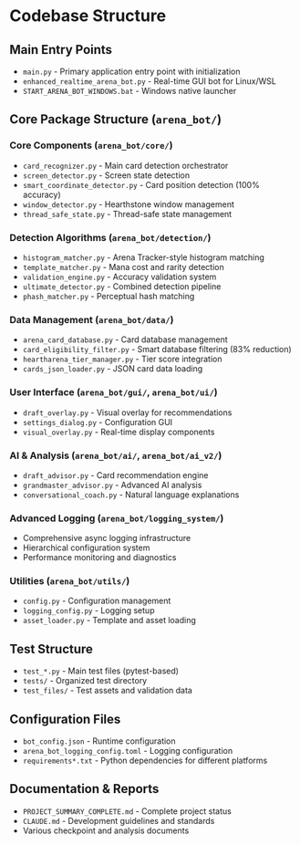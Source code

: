 # Codebase Structure

## Main Entry Points
- `main.py` - Primary application entry point with initialization
- `enhanced_realtime_arena_bot.py` - Real-time GUI bot for Linux/WSL
- `START_ARENA_BOT_WINDOWS.bat` - Windows native launcher

## Core Package Structure (`arena_bot/`)

### Core Components (`arena_bot/core/`)
- `card_recognizer.py` - Main card detection orchestrator
- `screen_detector.py` - Screen state detection
- `smart_coordinate_detector.py` - Card position detection (100% accuracy)
- `window_detector.py` - Hearthstone window management
- `thread_safe_state.py` - Thread-safe state management

### Detection Algorithms (`arena_bot/detection/`)
- `histogram_matcher.py` - Arena Tracker-style histogram matching
- `template_matcher.py` - Mana cost and rarity detection
- `validation_engine.py` - Accuracy validation system
- `ultimate_detector.py` - Combined detection pipeline
- `phash_matcher.py` - Perceptual hash matching

### Data Management (`arena_bot/data/`)
- `arena_card_database.py` - Card database management
- `card_eligibility_filter.py` - Smart database filtering (83% reduction)
- `heartharena_tier_manager.py` - Tier score integration
- `cards_json_loader.py` - JSON card data loading

### User Interface (`arena_bot/gui/`, `arena_bot/ui/`)
- `draft_overlay.py` - Visual overlay for recommendations
- `settings_dialog.py` - Configuration GUI
- `visual_overlay.py` - Real-time display components

### AI & Analysis (`arena_bot/ai/`, `arena_bot/ai_v2/`)
- `draft_advisor.py` - Card recommendation engine
- `grandmaster_advisor.py` - Advanced AI analysis
- `conversational_coach.py` - Natural language explanations

### Advanced Logging (`arena_bot/logging_system/`)
- Comprehensive async logging infrastructure
- Hierarchical configuration system
- Performance monitoring and diagnostics

### Utilities (`arena_bot/utils/`)
- `config.py` - Configuration management
- `logging_config.py` - Logging setup
- `asset_loader.py` - Template and asset loading

## Test Structure
- `test_*.py` - Main test files (pytest-based)
- `tests/` - Organized test directory
- `test_files/` - Test assets and validation data

## Configuration Files
- `bot_config.json` - Runtime configuration
- `arena_bot_logging_config.toml` - Logging configuration
- `requirements*.txt` - Python dependencies for different platforms

## Documentation & Reports
- `PROJECT_SUMMARY_COMPLETE.md` - Complete project status
- `CLAUDE.md` - Development guidelines and standards
- Various checkpoint and analysis documents